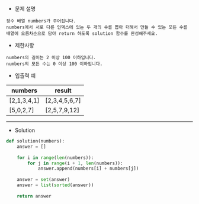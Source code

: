 - 문제 설명

```
정수 배열 numbers가 주어집니다.
numbers에서 서로 다른 인덱스에 있는 두 개의 수를 뽑아 더해서 만들 수 있는 모든 수를 배열에 오름차순으로 담아 return 하도록 solution 함수를 완성해주세요.
```

- 제한사항

```
numbers의 길이는 2 이상 100 이하입니다.
numbers의 모든 수는 0 이상 100 이하입니다.
```

- 입출력 예

| numbers |	result |
| --- | --- |
| [2,1,3,4,1] |	[2,3,4,5,6,7] |
| [5,0,2,7] |	[2,5,7,9,12] |

---

- Solution

```py
def solution(numbers):
    answer = []
    
    for i in range(len(numbers)):
        for j in range(i + 1, len(numbers)):
            answer.append(numbers[i] + numbers[j])
            
    answer = set(answer)
    answer = list(sorted(answer))
    
    return answer
```
